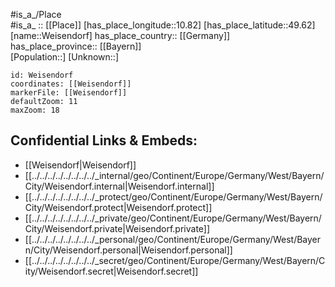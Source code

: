 ﻿---
location: [49.62,10.82] 
mapzoom: [7,12] 
mapmarker: city 
type: City
tags:
- geo/City


SpocWebEntityId: 35511
isDeleted: false
confidential: public

---
#is_a_/Place  
#is_a_ :: [[Place]] 
[has_place_longitude::10.82] 
[has_place_latitude::49.62] 
[name::Weisendorf] 
has_place_country:: [[Germany]]  
has_place_province:: [[Bayern]]  
[Population::] 
[Unknown::] 


```leaflet
id: Weisendorf
coordinates: [[Weisendorf]] 
markerFile: [[Weisendorf]] 
defaultZoom: 11 
maxZoom: 18
```


## Confidential Links & Embeds: 
- [[Weisendorf|Weisendorf]]  
- [[../../../../../../../../_internal/geo/Continent/Europe/Germany/West/Bayern/City/Weisendorf.internal|Weisendorf.internal]] 
- [[../../../../../../../../_protect/geo/Continent/Europe/Germany/West/Bayern/City/Weisendorf.protect|Weisendorf.protect]] 
- [[../../../../../../../../_private/geo/Continent/Europe/Germany/West/Bayern/City/Weisendorf.private|Weisendorf.private]] 
- [[../../../../../../../../_personal/geo/Continent/Europe/Germany/West/Bayern/City/Weisendorf.personal|Weisendorf.personal]] 
- [[../../../../../../../../_secret/geo/Continent/Europe/Germany/West/Bayern/City/Weisendorf.secret|Weisendorf.secret]] 
